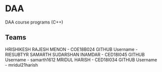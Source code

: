 # DAA
DAA course programs (C++)
## Teams
  HRISHIKESH RAJESH MENON   - COE18B024  GITHUB Username  - RIESUBTYR
  SAMARTH SUDARSHAN INAMDAR - CED18I045  GITHUB Username  - samarth1612
  MRIDUL HARISH             - CED18I034  GITHUB Username  - mridul21harish
  
